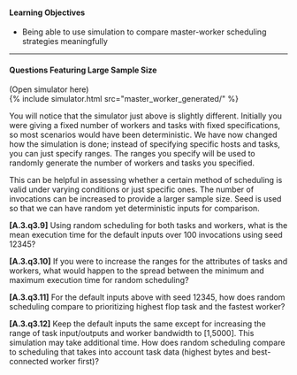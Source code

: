 
#### Learning Objectives

- Being able to use simulation to compare master-worker scheduling strategies meaningfully

----


#### Questions Featuring Large Sample Size

<div class="ui accordion fluid app-ins">
  <div class="title">
    <i class="dropdown icon"></i>
    (Open simulator here)
  </div>
  <div markdown="0" class="ui segment content sim-frame">
    {% include simulator.html src="master_worker_generated/" %}
  </div>
</div>

 

You will notice that the simulator just above is slightly different. Initially you were giving a fixed number of 
workers and tasks with fixed specifications, so most scenarios would have been deterministic. We have now changed how the 
 simulation is done; instead of specifying specific hosts and tasks, you can just specify ranges. The ranges you specify
  will be used to randomly generate the number of workers and tasks you specified. 
 
This can be helpful in assessing whether a certain method of scheduling is valid under varying conditions or just 
 specific ones. The number of invocations can be increased to provide a larger sample size. Seed is used so that we can 
 have random yet deterministic inputs for comparison.

**[A.3.q3.9]** Using random scheduling for both tasks and workers, what is the mean execution time for the default 
inputs over 100 invocations using seed 12345?

**[A.3.q3.10]** If you were to increase the ranges for the attributes of tasks and workers, what would happen to the 
spread between the minimum and maximum execution time for random scheduling?

**[A.3.q3.11]** For the default inputs above with seed 12345, how does random scheduling compare to prioritizing 
highest flop task and the fastest worker?

**[A.3.q3.12]** Keep the default inputs the same except for increasing the range of task input/outputs and worker 
bandwidth to [1,5000]. This simulation may take additional time. How does random scheduling compare to scheduling that 
takes into account task data (highest bytes and best-connected worker first)?

  
</div>
  